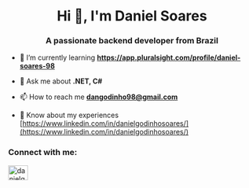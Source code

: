 <h1 align="center">Hi 👋, I'm Daniel Soares</h1>
<h3 align="center">A passionate backend developer from Brazil</h3>

- 🌱 I’m currently learning **https://app.pluralsight.com/profile/daniel-soares-98**

- 💬 Ask me about **.NET, C#**

- 📫 How to reach me **dangodinho98@gmail.com**

- 📄 Know about my experiences [https://www.linkedin.com/in/danielgodinhosoares/](https://www.linkedin.com/in/danielgodinhosoares/)

<h3 align="left">Connect with me:</h3>
<p align="left">
<a href="https://linkedin.com/in/danielgodinhosoares" target="blank"><img align="center" src="https://raw.githubusercontent.com/rahuldkjain/github-profile-readme-generator/master/src/images/icons/Social/linked-in-alt.svg" alt="danielgodinhosoares" height="30" width="40" /></a>
</p>
